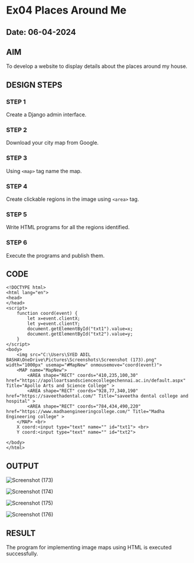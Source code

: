 # Ex04 Places Around Me
## Date: 06-04-2024

## AIM
To develop a website to display details about the places around my house.

## DESIGN STEPS

### STEP 1
Create a Django admin interface.

### STEP 2
Download your city map from Google.

### STEP 3
Using ```<map>``` tag name the map.

### STEP 4
Create clickable regions in the image using ```<area>``` tag.

### STEP 5
Write HTML programs for all the regions identified.

### STEP 6
Execute the programs and publish them.

## CODE
```
<!DOCTYPE html>
<html lang="en">
<head>
</head>
<script>
    function coord(event) {
        let x=event.clientX;
        let y=event.clientY;
        document.getElementById("txt1").value=x;
        document.getElementById("txt2").value=y;
    }
</script>
<body>
    <img src="C:\Users\SYED ADIL BASHA\OneDrive\Pictures\Screenshots\Screenshot (173).png" width="1000px" usemap="#MapNew" onmousemove="coord(event)">
    <MAP name="MapNew">
        <AREA shape="RECT" coords="410,235,100,30" href="https://apolloartsandsciencecollegechennai.ac.in/default.aspx" Title="Apollo Arts and Science College" >
		<AREA shape="RECT" coords="928,77,340,190" href="https://saveethadental.com/" Title="saveetha dental college and hospital" >
		<AREA shape="RECT" coords="784,434,490,220" href="https://www.madhaengineeringcollege.com/" Title="Madha Engineering college" >
    </MAP> <br>
    X coord:<input type="text" name="" id="txt1"> <br>
    Y coord:<input type="text" name="" id="txt2"> 

</body>
</html>

```


## OUTPUT

![Screenshot (173)](https://github.com/SYEDADILBASHA1/NearMe/assets/134796157/5824c1e3-3530-4127-b381-7426c6e9a755)

![Screenshot (174)](https://github.com/SYEDADILBASHA1/NearMe/assets/134796157/e9a6f8f5-ce9f-448e-a1e8-1738b17bee0c)

![Screenshot (175)](https://github.com/SYEDADILBASHA1/NearMe/assets/134796157/c6e5bd76-2d66-46b3-8096-c9305bb86a1c)

![Screenshot (176)](https://github.com/SYEDADILBASHA1/NearMe/assets/134796157/05335000-2286-44a2-9ba5-be6c03bc1f58)

## RESULT
The program for implementing image maps using HTML is executed successfully.
